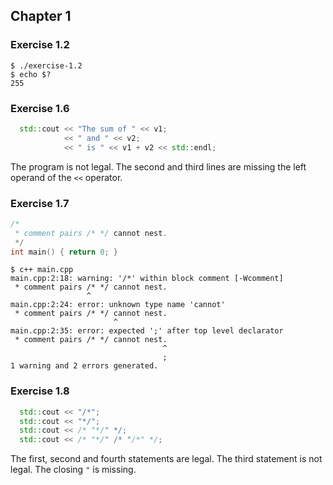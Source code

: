 ## Chapter 1

### Exercise 1.2

```shell
$ ./exercise-1.2
$ echo $?
255
```

### Exercise 1.6

```c++
  std::cout << "The sum of " << v1;
            << " and " << v2;
            << " is " << v1 + v2 << std::endl;
```

The program is not legal. The second and third lines are missing the left operand of the `<<` operator.

### Exercise 1.7

```c++
/*
 * comment pairs /* */ cannot nest.
 */
int main() { return 0; }
```

```shell
$ c++ main.cpp
main.cpp:2:18: warning: '/*' within block comment [-Wcomment]
 * comment pairs /* */ cannot nest.
                 ^
main.cpp:2:24: error: unknown type name 'cannot'
 * comment pairs /* */ cannot nest.
                       ^
main.cpp:2:35: error: expected ';' after top level declarator
 * comment pairs /* */ cannot nest.
                                  ^
                                  ;
1 warning and 2 errors generated.
```

### Exercise 1.8

```c++
  std::cout << "/*";
  std::cout << "*/";
  std::cout << /* "*/" */;
  std::cout << /* "*/" /* "/*" */;
```

The first, second and fourth statements are legal.
The third statement is not legal. The closing `"` is missing.
